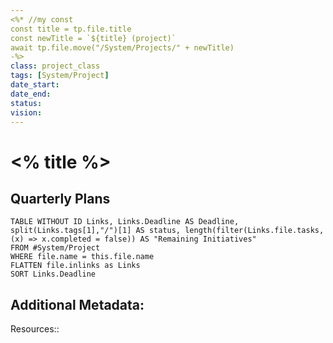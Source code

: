 ```yaml
---
<%* //my const
const title = tp.file.title
const newTitle = `${title} (project)`
await tp.file.move("/System/Projects/" + newTitle)
-%>
class: project_class
tags: [System/Project]
date_start: 
date_end: 
status:
vision:
---
```


# <% title %>

## Quarterly Plans
```dataview
TABLE WITHOUT ID Links, Links.Deadline AS Deadline, split(Links.tags[1],"/")[1] AS status, length(filter(Links.file.tasks, (x) => x.completed = false)) AS "Remaining Initiatives"
FROM #System/Project 
WHERE file.name = this.file.name
FLATTEN file.inlinks as Links
SORT Links.Deadline
```

## Additional Metadata:

Resources::

